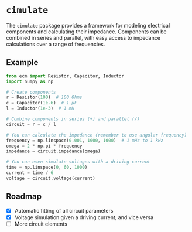 # `cimulate`

The `cimulate` package provides a framework for modeling electrical components 
and calculating their impedance. Components can be combined in series and 
parallel, with easy access to impedance calculations over a range of 
frequencies.

## Example

```python
from ecm import Resistor, Capacitor, Inductor
import numpy as np

# Create components
r = Resistor(100)  # 100 Ohms
c = Capacitor(1e-6)  # 1 µF
l = Inductor(1e-3)  # 1 mH

# Combine components in series (+) and parallel (/)
circuit = r + c / l

# You can calculate the impedance (remember to use angular frequency)
frequency = np.linspace(0.001, 1000, 1000)  # 1 mHz to 1 kHz
omega = 2 * np.pi * frequency
impedance = circuit.impedance(omega)

# You can even simulate voltages with a driving current
time = np.linspace(0, 60, 1000)
current = time / 6
voltage = circuit.voltage(current)
```

## Roadmap

- [x] Automatic fitting of all circuit parameters
- [x] Voltage simulation given a driving current, and vice versa
- [ ] More circuit elements
